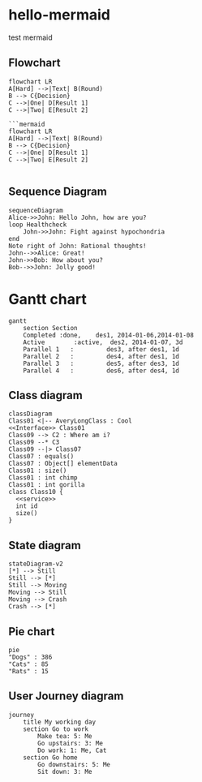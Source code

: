 # hello-mermaid
test mermaid

## Flowchart

```mermaid
flowchart LR
A[Hard] -->|Text| B(Round)
B --> C{Decision}
C -->|One| D[Result 1]
C -->|Two| E[Result 2]
```

```text
```mermaid
flowchart LR
A[Hard] -->|Text| B(Round)
B --> C{Decision}
C -->|One| D[Result 1]
C -->|Two| E[Result 2]
```
```
```

## Sequence Diagram

```mermaid
sequenceDiagram
Alice->>John: Hello John, how are you?
loop Healthcheck
    John->>John: Fight against hypochondria
end
Note right of John: Rational thoughts!
John-->>Alice: Great!
John->>Bob: How about you?
Bob-->>John: Jolly good!
```

# Gantt chart

```mermaid
gantt
    section Section
    Completed :done,    des1, 2014-01-06,2014-01-08
    Active        :active,  des2, 2014-01-07, 3d
    Parallel 1   :         des3, after des1, 1d
    Parallel 2   :         des4, after des1, 1d
    Parallel 3   :         des5, after des3, 1d
    Parallel 4   :         des6, after des4, 1d
```

## Class diagram

```mermaid
classDiagram
Class01 <|-- AveryLongClass : Cool
<<Interface>> Class01
Class09 --> C2 : Where am i?
Class09 --* C3
Class09 --|> Class07
Class07 : equals()
Class07 : Object[] elementData
Class01 : size()
Class01 : int chimp
Class01 : int gorilla
class Class10 {
  <<service>>
  int id
  size()
}
```

## State diagram

```mermaid
stateDiagram-v2
[*] --> Still
Still --> [*]
Still --> Moving
Moving --> Still
Moving --> Crash
Crash --> [*]
```

## Pie chart

```mermaid
pie
"Dogs" : 386
"Cats" : 85
"Rats" : 15
```

## User Journey diagram

```mermaid
journey
    title My working day
    section Go to work
        Make tea: 5: Me
        Go upstairs: 3: Me
        Do work: 1: Me, Cat
    section Go home
        Go downstairs: 5: Me
        Sit down: 3: Me
```
